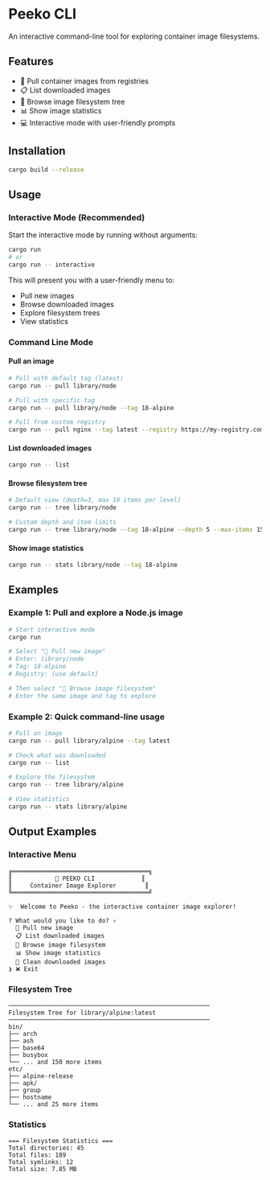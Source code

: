 # Peeko CLI

An interactive command-line tool for exploring container image filesystems.

## Features

- 🐳 Pull container images from registries
- 📋 List downloaded images
- 🌳 Browse image filesystem tree
- 📊 Show image statistics
- 💻 Interactive mode with user-friendly prompts

## Installation

```bash
cargo build --release
```

## Usage

### Interactive Mode (Recommended)

Start the interactive mode by running without arguments:

```bash
cargo run
# or
cargo run -- interactive
```

This will present you with a user-friendly menu to:
- Pull new images
- Browse downloaded images
- Explore filesystem trees
- View statistics

### Command Line Mode

#### Pull an image

```bash
# Pull with default tag (latest)
cargo run -- pull library/node

# Pull with specific tag
cargo run -- pull library/node --tag 18-alpine

# Pull from custom registry
cargo run -- pull nginx --tag latest --registry https://my-registry.com
```

#### List downloaded images

```bash
cargo run -- list
```

#### Browse filesystem tree

```bash
# Default view (depth=3, max 10 items per level)
cargo run -- tree library/node

# Custom depth and item limits
cargo run -- tree library/node --tag 18-alpine --depth 5 --max-items 15
```

#### Show image statistics

```bash
cargo run -- stats library/node --tag 18-alpine
```

## Examples

### Example 1: Pull and explore a Node.js image

```bash
# Start interactive mode
cargo run

# Select "🐳 Pull new image"
# Enter: library/node
# Tag: 18-alpine
# Registry: (use default)

# Then select "🌳 Browse image filesystem"
# Enter the same image and tag to explore
```

### Example 2: Quick command-line usage

```bash
# Pull an image
cargo run -- pull library/alpine --tag latest

# Check what was downloaded
cargo run -- list

# Explore the filesystem
cargo run -- tree library/alpine

# View statistics
cargo run -- stats library/alpine
```

## Output Examples

### Interactive Menu
```
╔══════════════════════════════════════╗
║            🐳 PEEKO CLI             ║
║     Container Image Explorer        ║
╚══════════════════════════════════════╝

✨  Welcome to Peeko - the interactive container image explorer!

? What would you like to do? ›
  🐳 Pull new image
  📋 List downloaded images
  🌳 Browse image filesystem
  📊 Show image statistics
  🧹 Clean downloaded images
❯ ❌ Exit
```

### Filesystem Tree
```
────────────────────────────────────────────────────────
Filesystem Tree for library/alpine:latest
────────────────────────────────────────────────────────
bin/
├── arch
├── ash
├── base64
├── busybox
└── ... and 150 more items
etc/
├── alpine-release
├── apk/
├── group
├── hostname
└── ... and 25 more items
```

### Statistics
```
=== Filesystem Statistics ===
Total directories: 45
Total files: 189
Total symlinks: 12
Total size: 7.85 MB
```